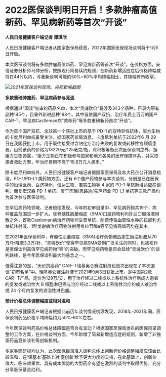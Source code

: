 # 2022医保谈判明日开启！多款肿瘤高值新药、罕见病新药等首次“开谈”

**人民日报健康客户端记者 谭琪欣**

人民日报健康客户端记者从国家医保局获悉，2022年国家医保现场谈判将于1月5日开启。

本次医保谈判将有多款肿瘤高值新药、罕见病新药等首次“开谈”。在价格方面，安信证券分析师马帅分析，按照现行简易续约规则，创新药新增适应症后价格降幅或将在44%以内，与重新谈判可能的50%~60%平均降幅相比，其降幅有所收窄。

![](https://inews.gtimg.com/newsapp_bt/0/15592631936/1000)_2021年医保谈判现场。央视新闻截图_

**多款重磅肿瘤药、罕见病药参与竞逐**

根据通过“国谈”初审的药品名单，本次“灵魂砍价”将涉及343个品种，目录内原有品种145个，目录外新进品种198个。其中首款国产双抗、治疗年费上百万的国产CAR-T、罕见病Castleman病“救命药”等多款重磅新药首次“开谈”。

作为首个国产双抗、全球第一个获批上市的基于 PD-1 的双特异性抗体，康方生物的卡度尼利单抗备受关注。据国家药监局消息，卡度尼利单抗于2022年6 月 29
日在我国获批上市，用于既往接受过含铂化疗治疗失败的复发或转移性宫颈癌患者。目前该药的价格为13220元/125毫克/瓶，除积极筹备此次医保谈判之外，据康方生物透露，“康方生物正在积极参与国家和地方各类的医疗保障体系，并采取患者救助方案，年治疗费用不高于19.8万元人民币。”

除卡度尼利单抗外，人民日报健康客户端记者据国家医保局及各大药企公开消息梳理，PD-1/PD-L1 类药物方面，还有
6个国产药物参与本次谈判，分别是已在医保中的恒瑞医药、百济神州、信达生物、君实生物等 4 家的 PD-1 单抗新增适应症谈判，而复宏汉霖 PD-1
单抗、康宁杰瑞/思路迪/先声药业 PD-L1 单抗等三款产品均为首次参与医保谈判。

在罕见病药物领域，记者梳理发现，今年的初审目录中，罕见病药物共19个，病种覆盖范围进一步扩大。除脊髓性肌萎缩症（SMA)口服药物利司扑兰口服溶液用散之外，首款Castleman病治疗药物司妥昔单抗、防遗传性血管性水肿的拉那利尤单抗注射液、1型戈谢病治疗药物注射用维拉苷酶a等罕见病高值药均在其中。

在2021年医保谈判中，脊髓性肌萎缩症（SMA)治疗药物诺西那生钠注射液从70万/针降至3.3万/针，“灵魂砍价”使得罕见病SMA受到广泛关注的同时，也被视作是医保谈判高值罕见病药物“零”的突破。而罕见病药物是否会延续“灵魂砍价”的谈判路线，是今年医保谈判最大的悬念之一。

值得注意的是，“天价抗癌药” CAR-
T瑞基奥仑赛注射液也首次出现在了本次国谈“初审名单”中。瑞基奥仑赛注射液于2021年9月3日获批上市，是中国第2款CAR-
T产品，定价为129万/支，用于治疗经过二线或以上系统性治疗后成人患者的复发或难治性大 B 细胞淋巴癌与治疗经过二线或以上系统性治疗的成人难治性或 24
个月内复发的滤泡性淋巴瘤。

**预计价格总体调整幅度或相对温和**

人民日报健康客户端记者根据此前历年谈判情况梳理发现，2018年-2021年间，医保谈判药品价格平均降幅约为50%-60%左右。

今年医保谈判药品价格总体降幅是否会有波动？根据国家医保局发布的医保目录调整的工作方案，在价格谈判方面，今年新增了简易新增适应症的规则，新增了非独家药品竞价谈判等创新机制。

多家券商研报均认为，此次医保目录准入谈判总体上创新药价格调整幅度应该会比较温和，在‘保基本’基础上对‘促创新’给予更大力度的支持，在此基础上，创新价值大、临床效果优、具有成本优势的大型药企有望在激烈的谈判中取得优势，充分分享医保基金红利。


